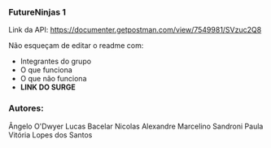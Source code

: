 ### FutureNinjas 1

Link da API: https://documenter.getpostman.com/view/7549981/SVzuc2Q8

Não esqueçam de editar o readme com: 
- Integrantes do grupo
- O que funciona
- O que não funciona
- **LINK DO SURGE**

### Autores:
Ângelo O'Dwyer
Lucas Bacelar
Nicolas Alexandre
Marcelino Sandroni
Paula Vitória Lopes dos Santos
